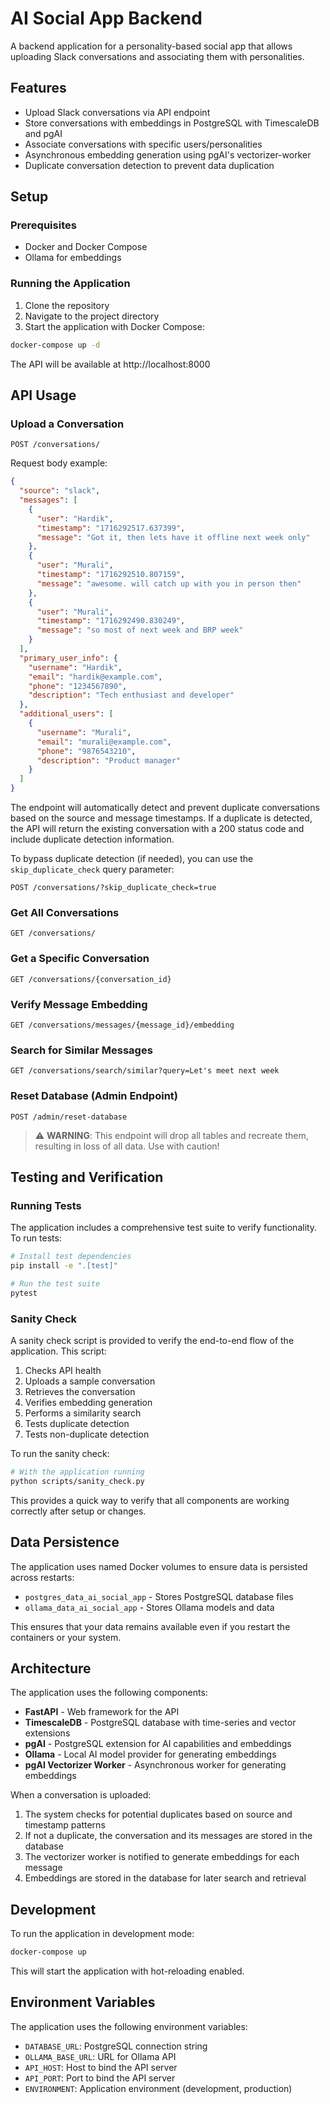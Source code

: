 # AI Social App Backend

A backend application for a personality-based social app that allows uploading Slack conversations and associating them with personalities.

## Features

- Upload Slack conversations via API endpoint
- Store conversations with embeddings in PostgreSQL with TimescaleDB and pgAI
- Associate conversations with specific users/personalities
- Asynchronous embedding generation using pgAI's vectorizer-worker
- Duplicate conversation detection to prevent data duplication

## Setup

### Prerequisites

- Docker and Docker Compose
- Ollama for embeddings

### Running the Application

1. Clone the repository
2. Navigate to the project directory
3. Start the application with Docker Compose:

```bash
docker-compose up -d
```

The API will be available at http://localhost:8000

## API Usage

### Upload a Conversation

```
POST /conversations/
```

Request body example:

```json
{
  "source": "slack",
  "messages": [
    {
      "user": "Hardik",
      "timestamp": "1716292517.637399",
      "message": "Got it, then lets have it offline next week only"
    },
    {
      "user": "Murali",
      "timestamp": "1716292510.807159",
      "message": "awesome. will catch up with you in person then"
    },
    {
      "user": "Murali",
      "timestamp": "1716292490.830249",
      "message": "so most of next week and BRP week"
    }
  ],
  "primary_user_info": {
    "username": "Hardik",
    "email": "hardik@example.com",
    "phone": "1234567890",
    "description": "Tech enthusiast and developer"
  },
  "additional_users": [
    {
      "username": "Murali",
      "email": "murali@example.com",
      "phone": "9876543210",
      "description": "Product manager"
    }
  ]
}
```

The endpoint will automatically detect and prevent duplicate conversations based on the source and message timestamps. If a duplicate is detected, the API will return the existing conversation with a 200 status code and include duplicate detection information.

To bypass duplicate detection (if needed), you can use the `skip_duplicate_check` query parameter:

```
POST /conversations/?skip_duplicate_check=true
```

### Get All Conversations

```
GET /conversations/
```

### Get a Specific Conversation

```
GET /conversations/{conversation_id}
```

### Verify Message Embedding

```
GET /conversations/messages/{message_id}/embedding
```

### Search for Similar Messages

```
GET /conversations/search/similar?query=Let's meet next week
```

### Reset Database (Admin Endpoint)

```
POST /admin/reset-database
```

> ⚠️ **WARNING**: This endpoint will drop all tables and recreate them, resulting in loss of all data. Use with caution!

## Testing and Verification

### Running Tests

The application includes a comprehensive test suite to verify functionality. To run tests:

```bash
# Install test dependencies
pip install -e ".[test]"

# Run the test suite
pytest
```

### Sanity Check

A sanity check script is provided to verify the end-to-end flow of the application. This script:

1. Checks API health
2. Uploads a sample conversation
3. Retrieves the conversation
4. Verifies embedding generation
5. Performs a similarity search
6. Tests duplicate detection
7. Tests non-duplicate detection

To run the sanity check:

```bash
# With the application running
python scripts/sanity_check.py
```

This provides a quick way to verify that all components are working correctly after setup or changes.

## Data Persistence

The application uses named Docker volumes to ensure data is persisted across restarts:

- `postgres_data_ai_social_app` - Stores PostgreSQL database files
- `ollama_data_ai_social_app` - Stores Ollama models and data

This ensures that your data remains available even if you restart the containers or your system.

## Architecture

The application uses the following components:

- **FastAPI** - Web framework for the API
- **TimescaleDB** - PostgreSQL database with time-series and vector extensions
- **pgAI** - PostgreSQL extension for AI capabilities and embeddings
- **Ollama** - Local AI model provider for generating embeddings
- **pgAI Vectorizer Worker** - Asynchronous worker for generating embeddings

When a conversation is uploaded:
1. The system checks for potential duplicates based on source and timestamp patterns
2. If not a duplicate, the conversation and its messages are stored in the database
3. The vectorizer worker is notified to generate embeddings for each message
4. Embeddings are stored in the database for later search and retrieval

## Development

To run the application in development mode:

```bash
docker-compose up
```

This will start the application with hot-reloading enabled.

## Environment Variables

The application uses the following environment variables:

- `DATABASE_URL`: PostgreSQL connection string
- `OLLAMA_BASE_URL`: URL for Ollama API
- `API_HOST`: Host to bind the API server
- `API_PORT`: Port to bind the API server
- `ENVIRONMENT`: Application environment (development, production) 